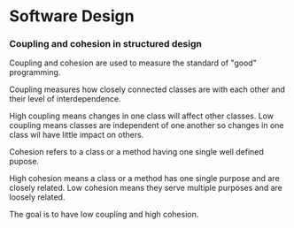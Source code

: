 # **Software Design**

### Coupling and cohesion in structured design
Coupling and cohesion are used to measure the standard of "good" programming. 

Coupling measures how closely connected classes are with each other and their level of interdependence.

High coupling means changes in one class will affect other classes. Low coupling means classes are independent of one another so changes in one class wil have little impact on others.

Cohesion refers to a class or a method having one single well defined pupose.

High cohesion means a class or a method has one single purpose and are closely related. Low cohesion means they serve multiple purposes and are loosely related.

The goal is to have low coupling and high cohesion.




